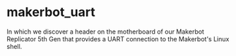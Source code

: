 # makerbot_uart

In which we discover a header on the motherboard of our Makerbot Replicator 5th Gen that provides a UART connection to the Makerbot's Linux shell.
